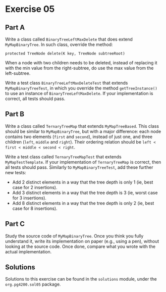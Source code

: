 # Exercise 05


## Part A

Write a class called `BinaryTreeLeftMaxDelete` that does extend `MyMapBinaryTree`.
In such class, override the method:

```
protected TreeNode delete(K key, TreeNode subtreeRoot)
```

When a node with two children needs to be deleted, instead of replacing it with the min
value from the right-subtree, do use the max value from the left-subtree.

Write a test class `BinaryTreeLeftMaxDeleteTest` that extends `MyMapBinaryTreeTest`,
in which you override the method `getTreeInstance()` to use an instance of
`BinaryTreeLeftMaxDelete`.
If your implementation is correct, all tests should pass. 

## Part B

Write a class called `TernaryTreeMap` that extends `MyMapTreeBased`.
This class should be similar to `MyMapBinaryTree`, but with a major difference:
each node contains two elements (`first` and `second`), instead of just one, and three children
(`left`, `middle` and `right`).
Their ordering relation should be `left < first < middle < second < right`.

Write a test class called `TernaryTreeMapTest` that extends `MyMapTestTemplate`.
If your implementation of `TernaryTreeMap` is correct, then all tests should pass.
Similarly to `MyMapBinaryTreeTest`,
add these further new tests:
* Add 2 distinct elements in a way that the tree depth is only 1 (ie, best case for 2 insertions).
* Add 3 distinct elements in a way that the tree depth is 3 (ie, worst case for 3 insertions).
* Add 8 distinct elements in a way that the tree depth is only 2 (ie, best case for 8 insertions).

## Part C

Study the source code of `MyMapBinaryTree`.
Once you think you fully understand it, write its implementation
on paper (e.g., using a pen), without looking at the source code.
Once done, compare what you wrote with the actual implementation. 

## Solutions

Solutions to this exercise can be found in the `solutions`
module, under the `org.pg4200.sol05` package.